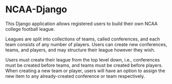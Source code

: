 # NCAA-Django

This Django application allows registered users to build their own NCAA college football league. 

Leagues are split into collections of teams, called conferences, and each team consists of any number of players. Users can create new conferences, teams, and players, and may structure their league however they wish. 

Users must create their league from the top level down, i.e., conferences must be created before teams, and teams must be created before players. When creating a new team or player, users will have an option to assign the new item to any already-created conference or team respectively. 
